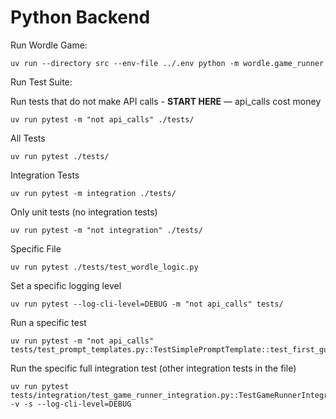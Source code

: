 # Python Backend

Run Wordle Game:
```shell
uv run --directory src --env-file ../.env python -m wordle.game_runner
```

Run Test Suite:

Run tests that do not make API calls - **START HERE** — api_calls cost money
```shell
uv run pytest -m "not api_calls" ./tests/
```

All Tests
```shell
uv run pytest ./tests/
```

Integration Tests
```shell
uv run pytest -m integration ./tests/
```

Only unit tests (no integration tests)
```shell
uv run pytest -m "not integration" ./tests/
```

Specific File
```shell
uv run pytest ./tests/test_wordle_logic.py
```

Set a specific logging level
```shell
uv run pytest --log-cli-level=DEBUG -m "not api_calls" tests/
```

Run a specific test
```shell
uv run pytest -m "not api_calls" tests/test_prompt_templates.py::TestSimplePromptTemplate::test_first_guess_prompt_structure
```

Run the specific full integration test (other integration tests in the file)
```shell
uv run pytest tests/integration/test_game_runner_integration.py::TestGameRunnerIntegration::test_complete_game_end_to_end -v -s --log-cli-level=DEBUG
```